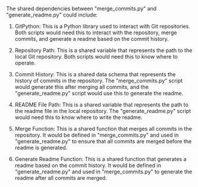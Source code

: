 The shared dependencies between "merge_commits.py" and "generate_readme.py" could include:

1. GitPython: This is a Python library used to interact with Git repositories. Both scripts would need this to interact with the repository, merge commits, and generate a readme based on the commit history.

2. Repository Path: This is a shared variable that represents the path to the local Git repository. Both scripts would need this to know where to operate.

3. Commit History: This is a shared data schema that represents the history of commits in the repository. The "merge_commits.py" script would generate this after merging all commits, and the "generate_readme.py" script would use this to generate the readme.

4. README File Path: This is a shared variable that represents the path to the readme file in the local repository. The "generate_readme.py" script would need this to know where to write the readme.

5. Merge Function: This is a shared function that merges all commits in the repository. It would be defined in "merge_commits.py" and used in "generate_readme.py" to ensure that all commits are merged before the readme is generated.

6. Generate Readme Function: This is a shared function that generates a readme based on the commit history. It would be defined in "generate_readme.py" and used in "merge_commits.py" to generate the readme after all commits are merged.